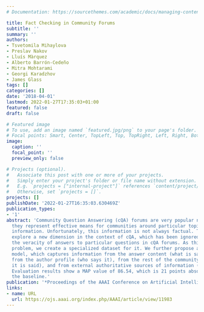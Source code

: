 ```yaml
---
# Documentation: https://sourcethemes.com/academic/docs/managing-content/

title: Fact Checking in Community Forums
subtitle: ''
summary: ''
authors:
- Tsvetomila Mihaylova
- Preslav Nakov
- Lluís Màrquez
- Alberto Barrón-Cedeño
- Mitra Mohtarami
- Georgi Karadzhov
- James Glass
tags: []
categories: []
date: '2018-04-01'
lastmod: 2022-01-27T17:35:03+01:00
featured: false
draft: false

# Featured image
# To use, add an image named `featured.jpg/png` to your page's folder.
# Focal points: Smart, Center, TopLeft, Top, TopRight, Left, Right, BottomLeft, Bottom, BottomRight.
image:
  caption: ''
  focal_point: ''
  preview_only: false

# Projects (optional).
#   Associate this post with one or more of your projects.
#   Simply enter your project's folder or file name without extension.
#   E.g. `projects = ["internal-project"]` references `content/project/deep-learning/index.md`.
#   Otherwise, set `projects = []`.
projects: []
publishDate: '2022-01-27T16:35:03.630469Z'
publication_types:
- '1'
abstract: 'Community Question Answering (cQA) forums are very popular nowadays, as
  they represent effective means for communities around particular topics to share
  information. Unfortunately, this information is not always factual. Thus, here we
  explore a new dimension in the context of cQA, which has been ignored so far: checking
  the veracity of answers to particular questions in cQA forums. As this is a new
  problem, we create a specialized dataset for it. We further propose a novel multi-faceted
  model, which captures information from the answer content (what is said and how),
  from the author profile (who says it), from the rest of the community forum (where
  it is said), and from external authoritative sources of information (external support).
  Evaluation results show a MAP value of 86.54, which is 21 points absolute above
  the baseline.'
publication: '*Proceedings of the AAAI Conference on Artificial Intelligence*'
links:
- name: URL
  url: https://ojs.aaai.org/index.php/AAAI/article/view/11983
---
```

